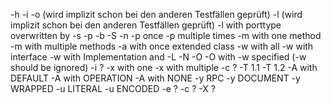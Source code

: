 -h
-i <dummy-wsdl>
-o (wird implizit schon bei den anderen Testfällen geprüft)
-l (wird implizit schon bei den anderen Testfällen geprüft)
-l with porttype overwritten by -s
-p
-b
-S
-n
-p once
-p multiple times
-m with one method
-m with multiple methods
-a with once extended class
-w with all
-w with interface
-w with Implementation and -L
-N
-O
-O with -w specified (-w should be ignored)
-i ?
-x with one
-x with multiple
-c ?
-T 1.1
-T 1.2
-A with DEFAULT
-A with OPERATION
-A with NONE
-y RPC
-y DOCUMENT
-y WRAPPED
-u LITERAL
-u ENCODED
-e ?
-c ?
-X ?
